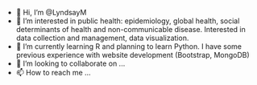- 👋 Hi, I’m @LyndsayM
- 👀 I’m interested in public health: epidemiology, global health, social determinants of health and non-communicable disease. Interested in data collection and management, data visualization.
- 🌱 I’m currently learning R and planning to learn Python. I have some previous experience with website development (Bootstrap, MongoDB)
- 💞️ I’m looking to collaborate on ...
- 📫 How to reach me ...

<!---
LyndsayM/LyndsayM is a ✨ special ✨ repository because its `README.md` (this file) appears on your GitHub profile.
You can click the Preview link to take a look at your changes.
--->
